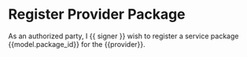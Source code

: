 # Register Provider Package

As an authorized party, I {{ signer }} wish to register a service package {{model.package_id}} for the {{provider}}.